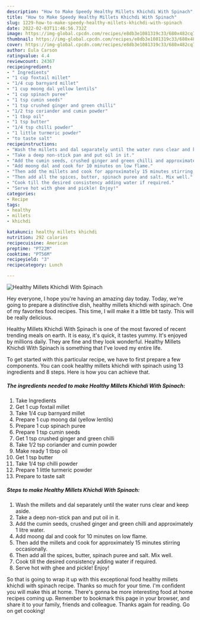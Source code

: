 ```yaml
---
description: "How to Make Speedy Healthy Millets Khichdi With Spinach"
title: "How to Make Speedy Healthy Millets Khichdi With Spinach"
slug: 1229-how-to-make-speedy-healthy-millets-khichdi-with-spinach
date: 2022-02-03T11:46:56.732Z
image: https://img-global.cpcdn.com/recipes/e8db3e1081319c33/680x482cq70/healthy-millets-khichdi-with-spinach-recipe-main-photo.jpg
thumbnail: https://img-global.cpcdn.com/recipes/e8db3e1081319c33/680x482cq70/healthy-millets-khichdi-with-spinach-recipe-main-photo.jpg
cover: https://img-global.cpcdn.com/recipes/e8db3e1081319c33/680x482cq70/healthy-millets-khichdi-with-spinach-recipe-main-photo.jpg
author: Eula Carson
ratingvalue: 4.4
reviewcount: 24367
recipeingredient:
- " Ingredients"
- "1 cup foxtail millet"
- "1/4 cup barnyard millet"
- "1 cup moong dal yellow lentils"
- "1 cup spinach puree"
- "1 tsp cumin seeds"
- "1 tsp crushed ginger and green chilli"
- "1/2 tsp coriander and cumin powder"
- "1 tbsp oil"
- "1 tsp butter"
- "1/4 tsp chilli powder"
- "1 little turmeric powder"
- "to taste salt"
recipeinstructions:
- "Wash the millets and dal separately until the water runs clear and keep aside."
- "Take a deep non-stick pan and put oil in it."
- "Add the cumin seeds, crushed ginger and green chilli and approximately 1 litre water."
- "Add moong dal and cook for 10 minutes on low flame."
- "Then add the millets and cook for approximately 15 minutes stirring occasionally."
- "Then add all the spices, butter, spinach puree and salt. Mix well."
- "Cook till the desired consistency adding water if required."
- "Serve hot with ghee and pickle! Enjoy!"
categories:
- Recipe
tags:
- healthy
- millets
- khichdi

katakunci: healthy millets khichdi 
nutrition: 292 calories
recipecuisine: American
preptime: "PT22M"
cooktime: "PT56M"
recipeyield: "3"
recipecategory: Lunch

---
```



![Healthy Millets Khichdi With Spinach](https://img-global.cpcdn.com/recipes/e8db3e1081319c33/680x482cq70/healthy-millets-khichdi-with-spinach-recipe-main-photo.jpg)

Hey everyone, I hope you're having an amazing day today. Today, we're going to prepare a distinctive dish, healthy millets khichdi with spinach. One of my favorites food recipes. This time, I will make it a little bit tasty. This will be really delicious.

Healthy Millets Khichdi With Spinach is one of the most favored of recent trending meals on earth. It is easy, it's quick, it tastes yummy. It's enjoyed by millions daily. They are fine and they look wonderful. Healthy Millets Khichdi With Spinach is something that I've loved my entire life.




To get started with this particular recipe, we have to first prepare a few components. You can cook healthy millets khichdi with spinach using 13 ingredients and 8 steps. Here is how you can achieve that.

<!--inarticleads1-->

##### The ingredients needed to make Healthy Millets Khichdi With Spinach:

1. Take  Ingredients
1. Get 1 cup foxtail millet
1. Take 1/4 cup barnyard millet
1. Prepare 1 cup moong dal (yellow lentils)
1. Prepare 1 cup spinach puree
1. Prepare 1 tsp cumin seeds
1. Get 1 tsp crushed ginger and green chilli
1. Take 1/2 tsp coriander and cumin powder
1. Make ready 1 tbsp oil
1. Get 1 tsp butter
1. Take 1/4 tsp chilli powder
1. Prepare 1 little turmeric powder
1. Prepare to taste salt




<!--inarticleads2-->

##### Steps to make Healthy Millets Khichdi With Spinach:

1. Wash the millets and dal separately until the water runs clear and keep aside.
1. Take a deep non-stick pan and put oil in it.
1. Add the cumin seeds, crushed ginger and green chilli and approximately 1 litre water.
1. Add moong dal and cook for 10 minutes on low flame.
1. Then add the millets and cook for approximately 15 minutes stirring occasionally.
1. Then add all the spices, butter, spinach puree and salt. Mix well.
1. Cook till the desired consistency adding water if required.
1. Serve hot with ghee and pickle! Enjoy!




So that is going to wrap it up with this exceptional food healthy millets khichdi with spinach recipe. Thanks so much for your time. I'm confident you will make this at home. There's gonna be more interesting food at home recipes coming up. Remember to bookmark this page in your browser, and share it to your family, friends and colleague. Thanks again for reading. Go on get cooking!

